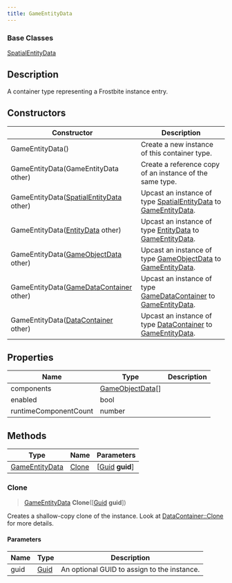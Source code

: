 ```yaml
---
title: GameEntityData
---
```

### Base Classes

[SpatialEntityData](SpatialEntityData)

## Description

A container type representing a Frostbite instance entry.

## Constructors

| Constructor                                                               | Description                                                                                                         |
| ------------------------------------------------------------------------- | ------------------------------------------------------------------------------------------------------------------- |
| GameEntityData()                                                          | Create a new instance of this container type.                                                                       |
| GameEntityData(GameEntityData other)                                      | Create a reference copy of an instance of the same type.                                                            |
| GameEntityData([SpatialEntityData](SpatialEntityData) other)              | Upcast an instance of type [SpatialEntityData](SpatialEntityData) to [GameEntityData](GameEntityData).              |
| GameEntityData([EntityData](EntityData) other)                            | Upcast an instance of type [EntityData](EntityData) to [GameEntityData](GameEntityData).                            |
| GameEntityData([GameObjectData](GameObjectData) other)                    | Upcast an instance of type [GameObjectData](GameObjectData) to [GameEntityData](GameEntityData).                    |
| GameEntityData([GameDataContainer](GameDataContainer) other)              | Upcast an instance of type [GameDataContainer](GameDataContainer) to [GameEntityData](GameEntityData).              |
| GameEntityData([DataContainer](/vext/ref/shared/class/datacontainer) other) | Upcast an instance of type [DataContainer](/vext/ref/shared/class/datacontainer) to [GameEntityData](GameEntityData). |

## Properties

| Name                  | Type                                 | Description |
| --------------------- | ------------------------------------ | ----------- |
| components            | [GameObjectData](GameObjectData)\[\] |             |
| enabled               | bool                                 |             |
| runtimeComponentCount | number                               |             |

## Methods

| Type                             | Name            | Parameters                                     |
| -------------------------------- | --------------- | ---------------------------------------------- |
| [GameEntityData](GameEntityData) | [Clone](#clone) | \[[Guid](/vext/ref/shared/class/guid) **guid**\] |

### Clone

> [GameEntityData](GameEntityData) **Clone**(\[[Guid](/vext/ref/shared/class/guid) **guid**\])

Creates a shallow-copy clone of the instance. Look at [DataContainer::Clone](/vext/ref/shared/class/datacontainer#clone) for more details.

#### Parameters

| Name | Type         | Description                                 |
| ---- | ------------ | ------------------------------------------- |
| guid | [Guid](Guid) | An optional GUID to assign to the instance. |
